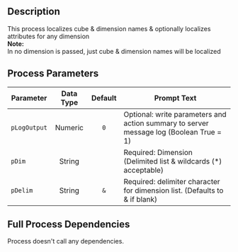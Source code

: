 ## Description
   
 This process localizes cube & dimension names & optionally localizes attributes for any dimension      
**Note:**     
 In no dimension is passed, just cube & dimension names will be localized  
## Process Parameters
  
|Parameter|Data Type|Default|Prompt Text|
  |---|:-:|:-:|---|
  |`pLogOutput`|Numeric|`0`|Optional: write parameters and action summary to server message log (Boolean True = 1)|
  |`pDim`|String||Required: Dimension (Delimited list & wildcards (*) acceptable)|
  |`pDelim`|String|`&`|Required: delimiter character for dimension list. (Defaults to & if blank)|
  ## Full Process Dependencies
Process doesn't call any dependencies.  

